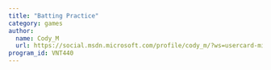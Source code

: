 ```yaml
---
title: "Batting Practice"
category: games
author:
  name: Cody_M
  url: https://social.msdn.microsoft.com/profile/cody_m/?ws=usercard-mini
program_id: VNT440
---
```

